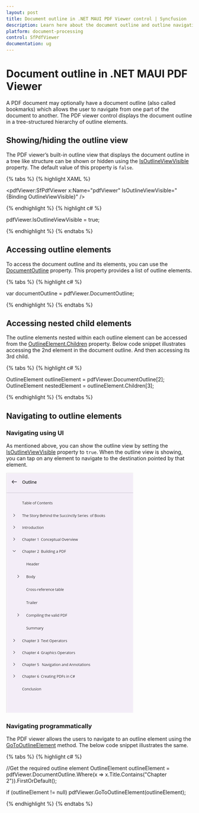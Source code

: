 ```yaml
---
layout: post
title: Document outline in .NET MAUI PDF Viewer control | Syncfusion
description: Learn here about the document outline and outline navigation in Syncfusion<sup>®</sup> .NET MAUI PDF Viewer (SfPdfViewer) control.
platform: document-processing
control: SfPdfViewer
documentation: ug
---
```


# Document outline in .NET MAUI PDF Viewer

A PDF document may optionally have a document outline (also called bookmarks) which allows the user to navigate from one part of the document to another. The PDF viewer control displays the document outline in a tree-structured hierarchy of outline elements.

## Showing/hiding the outline view

The PDF viewer’s built-in outline view that displays the document outline in a tree like structure can be shown or hidden using the [IsOutlineViewVisible](https://help.syncfusion.com/cr/maui/Syncfusion.Maui.PdfViewer.SfPdfViewer.html#Syncfusion_Maui_PdfViewer_SfPdfViewer_IsOutlineViewVisible) property. The default value of this property is `false`. 

{% tabs %}
{% highlight XAML %}

<pdfViewer:SfPdfViewer x:Name="pdfViewer" IsOutlineViewVisible="{Binding OutlineViewVisible}" />

{% endhighlight %}
{% highlight c# %}

pdfViewer.IsOutlineViewVisible = true;

{% endhighlight %}
{% endtabs %}

## Accessing outline elements

To access the document outline and its elements, you can use the [DocumentOutline](https://help.syncfusion.com/cr/maui/Syncfusion.Maui.PdfViewer.SfPdfViewer.html#Syncfusion_Maui_PdfViewer_SfPdfViewer_DocumentOutline) property. This property provides a list of outline elements. 

{% tabs %}
{% highlight c# %}

var documentOutline = pdfViewer.DocumentOutline;

{% endhighlight %}
{% endtabs %}

## Accessing nested child elements

The outline elements nested within each outline element can be accessed from the [OutlineElement.Children](https://help.syncfusion.com/cr/maui/Syncfusion.Maui.PdfViewer.OutlineElement.html#Syncfusion_Maui_PdfViewer_OutlineElement_Children) property. Below code snippet illustrates accessing the 2nd element in the document outline. And then accessing its 3rd child.

{% tabs %}
{% highlight c# %}

OutlineElement outlineElement = pdfViewer.DocumentOutline[2];
OutlineElement nestedElement = outlineElement.Children[3];

{% endhighlight %}
{% endtabs %}

## Navigating to outline elements

### Navigating using UI

As mentioned above, you can show the outline view by setting the [IsOutlineViewVisible](https://help.syncfusion.com/cr/maui/Syncfusion.Maui.PdfViewer.SfPdfViewer.html#Syncfusion_Maui_PdfViewer_SfPdfViewer_IsOutlineViewVisible) property to `true`. When the outline view is showing, you can tap on any element to navigate to the destination pointed by that element. 

![Document outline in .NET MAUI PDF Viewer](Images\outline-view.png)

### Navigating programmatically

The PDF viewer allows the users to navigate to an outline element using the [GoToOutlineElement](https://help.syncfusion.com/cr/maui/Syncfusion.Maui.PdfViewer.SfPdfViewer.html#Syncfusion_Maui_PdfViewer_SfPdfViewer_GoToOutlineElement_Syncfusion_Maui_PdfViewer_OutlineElement_) method. The below code snippet illustrates the same.

{% tabs %}
{% highlight c# %}

//Get the required outline element
OutlineElement outlineElement = pdfViewer.DocumentOutline.Where(x => x.Title.Contains("Chapter 2")).FirstOrDefault();

if (outlineElement != null)
   pdfViewer.GoToOutlineElement(outlineElement);

{% endhighlight %}
{% endtabs %}